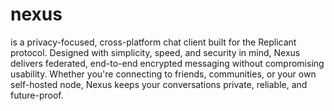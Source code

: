 # nexus
is a privacy-focused, cross-platform chat client built for the Replicant protocol.
Designed with simplicity, speed, and security in mind, Nexus delivers federated, end-to-end encrypted messaging without compromising usability.
Whether you're connecting to friends, communities, or your own self-hosted node, Nexus keeps your conversations private, reliable, and future-proof.
